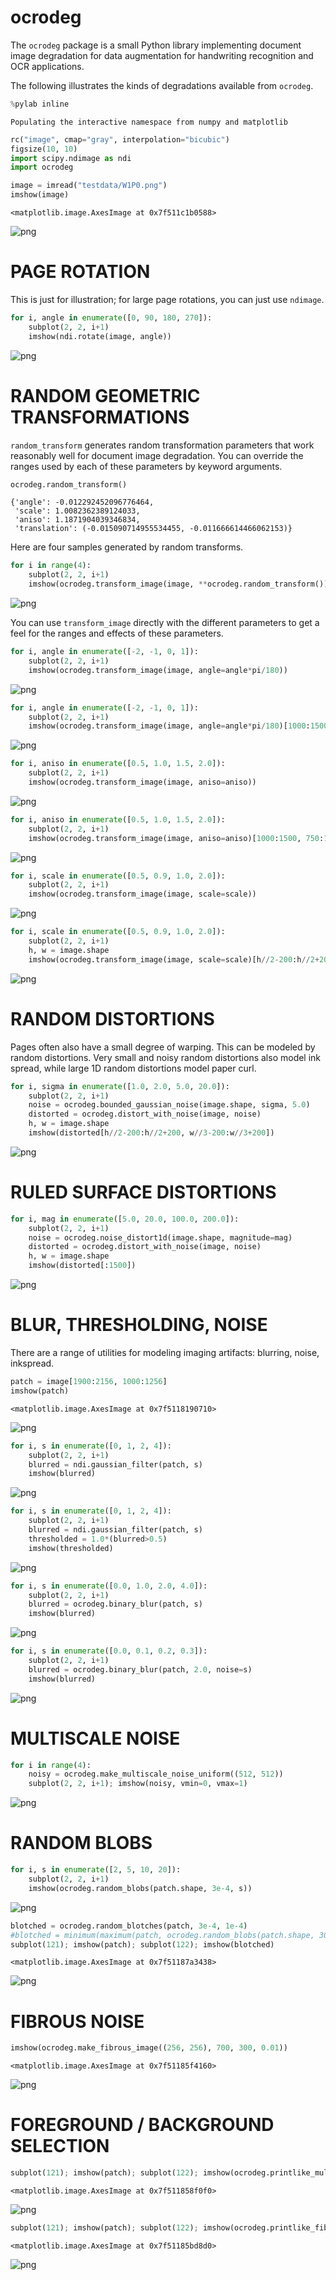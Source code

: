 
# ocrodeg

The `ocrodeg` package is a small Python library implementing document image degradation for data augmentation for handwriting recognition and OCR applications.

The following illustrates the kinds of degradations available from `ocrodeg`.


```python
%pylab inline
```

    Populating the interactive namespace from numpy and matplotlib



```python
rc("image", cmap="gray", interpolation="bicubic")
figsize(10, 10)
import scipy.ndimage as ndi
import ocrodeg

image = imread("testdata/W1P0.png")
imshow(image)
```




    <matplotlib.image.AxesImage at 0x7f511c1b0588>




![png](README_files/README_2_1.png)


# PAGE ROTATION

This is just for illustration; for large page rotations, you can just use `ndimage`.


```python
for i, angle in enumerate([0, 90, 180, 270]):
    subplot(2, 2, i+1)
    imshow(ndi.rotate(image, angle))
```


![png](README_files/README_5_0.png)


# RANDOM GEOMETRIC TRANSFORMATIONS

`random_transform` generates random transformation parameters that work reasonably well for document image degradation. You can override the ranges used by each of these parameters by keyword arguments.


```python
ocrodeg.random_transform()
```




    {'angle': -0.012292452096776464,
     'scale': 1.0082362389124033,
     'aniso': 1.1871904039346834,
     'translation': (-0.015090714955534455, -0.011666614466062153)}



Here are four samples generated by random transforms.


```python
for i in range(4):
    subplot(2, 2, i+1)
    imshow(ocrodeg.transform_image(image, **ocrodeg.random_transform()))
```


![png](README_files/README_10_0.png)


You can use `transform_image` directly with the different parameters to get a feel for the ranges and effects of these parameters.


```python
for i, angle in enumerate([-2, -1, 0, 1]):
    subplot(2, 2, i+1)
    imshow(ocrodeg.transform_image(image, angle=angle*pi/180))
```


![png](README_files/README_12_0.png)



```python
for i, angle in enumerate([-2, -1, 0, 1]):
    subplot(2, 2, i+1)
    imshow(ocrodeg.transform_image(image, angle=angle*pi/180)[1000:1500, 750:1250])
```


![png](README_files/README_13_0.png)



```python
for i, aniso in enumerate([0.5, 1.0, 1.5, 2.0]):
    subplot(2, 2, i+1)
    imshow(ocrodeg.transform_image(image, aniso=aniso))
```


![png](README_files/README_14_0.png)



```python
for i, aniso in enumerate([0.5, 1.0, 1.5, 2.0]):
    subplot(2, 2, i+1)
    imshow(ocrodeg.transform_image(image, aniso=aniso)[1000:1500, 750:1250])
```


![png](README_files/README_15_0.png)



```python
for i, scale in enumerate([0.5, 0.9, 1.0, 2.0]):
    subplot(2, 2, i+1)
    imshow(ocrodeg.transform_image(image, scale=scale))
```


![png](README_files/README_16_0.png)



```python
for i, scale in enumerate([0.5, 0.9, 1.0, 2.0]):
    subplot(2, 2, i+1)
    h, w = image.shape
    imshow(ocrodeg.transform_image(image, scale=scale)[h//2-200:h//2+200, w//3-200:w//3+200])
```


![png](README_files/README_17_0.png)


# RANDOM DISTORTIONS

Pages often also have a small degree of warping. This can be modeled by random distortions. Very small and noisy random distortions also model ink spread, while large 1D random distortions model paper curl.


```python
for i, sigma in enumerate([1.0, 2.0, 5.0, 20.0]):
    subplot(2, 2, i+1)
    noise = ocrodeg.bounded_gaussian_noise(image.shape, sigma, 5.0)
    distorted = ocrodeg.distort_with_noise(image, noise)
    h, w = image.shape
    imshow(distorted[h//2-200:h//2+200, w//3-200:w//3+200])
```


![png](README_files/README_20_0.png)


# RULED SURFACE DISTORTIONS


```python
for i, mag in enumerate([5.0, 20.0, 100.0, 200.0]):
    subplot(2, 2, i+1)
    noise = ocrodeg.noise_distort1d(image.shape, magnitude=mag)
    distorted = ocrodeg.distort_with_noise(image, noise)
    h, w = image.shape
    imshow(distorted[:1500])
```


![png](README_files/README_22_0.png)


# BLUR, THRESHOLDING, NOISE

There are a range of utilities for modeling imaging artifacts: blurring, noise, inkspread.


```python
patch = image[1900:2156, 1000:1256]
imshow(patch)
```




    <matplotlib.image.AxesImage at 0x7f5118190710>




![png](README_files/README_25_1.png)



```python
for i, s in enumerate([0, 1, 2, 4]):
    subplot(2, 2, i+1)
    blurred = ndi.gaussian_filter(patch, s)
    imshow(blurred)
```


![png](README_files/README_26_0.png)



```python
for i, s in enumerate([0, 1, 2, 4]):
    subplot(2, 2, i+1)
    blurred = ndi.gaussian_filter(patch, s)
    thresholded = 1.0*(blurred>0.5)
    imshow(thresholded)
```


![png](README_files/README_27_0.png)



```python
for i, s in enumerate([0.0, 1.0, 2.0, 4.0]):
    subplot(2, 2, i+1)
    blurred = ocrodeg.binary_blur(patch, s)
    imshow(blurred)

```


![png](README_files/README_28_0.png)



```python
for i, s in enumerate([0.0, 0.1, 0.2, 0.3]):
    subplot(2, 2, i+1)
    blurred = ocrodeg.binary_blur(patch, 2.0, noise=s)
    imshow(blurred)
```


![png](README_files/README_29_0.png)


# MULTISCALE NOISE


```python
for i in range(4):
    noisy = ocrodeg.make_multiscale_noise_uniform((512, 512))
    subplot(2, 2, i+1); imshow(noisy, vmin=0, vmax=1)
```


![png](README_files/README_31_0.png)


# RANDOM BLOBS


```python
for i, s in enumerate([2, 5, 10, 20]):
    subplot(2, 2, i+1)
    imshow(ocrodeg.random_blobs(patch.shape, 3e-4, s))
```


![png](README_files/README_33_0.png)



```python
blotched = ocrodeg.random_blotches(patch, 3e-4, 1e-4)
#blotched = minimum(maximum(patch, ocrodeg.random_blobs(patch.shape, 30, 10)), 1-ocrodeg.random_blobs(patch.shape, 15, 8))
subplot(121); imshow(patch); subplot(122); imshow(blotched)
```




    <matplotlib.image.AxesImage at 0x7f51187a3438>




![png](README_files/README_34_1.png)


# FIBROUS NOISE


```python
imshow(ocrodeg.make_fibrous_image((256, 256), 700, 300, 0.01))
```




    <matplotlib.image.AxesImage at 0x7f51185f4160>




![png](README_files/README_36_1.png)


# FOREGROUND / BACKGROUND SELECTION


```python
subplot(121); imshow(patch); subplot(122); imshow(ocrodeg.printlike_multiscale(patch))
```




    <matplotlib.image.AxesImage at 0x7f511858f0f0>




![png](README_files/README_38_1.png)



```python
subplot(121); imshow(patch); subplot(122); imshow(ocrodeg.printlike_fibrous(patch))
```




    <matplotlib.image.AxesImage at 0x7f51185bd8d0>




![png](README_files/README_39_1.png)

